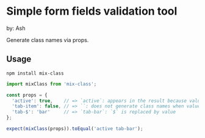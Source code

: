 # Simple form fields validation tool

by: Ash

Generate class names via props.

## Usage

```
npm install mix-class
```

```javascript
import mixClass from 'mix-class';

const props = {
  'active': true,    // => `active`: appears in the result because value is true
  'tab-item': false, // => ``: does not generate class names when value is false
  'tab-$': 'bar'     // => `tab-bar`: `$` is replaced by value
};

expect(mixClass(props)).toEqual('active tab-bar');
```
